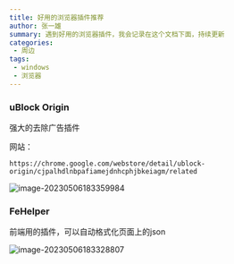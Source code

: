 ```yaml
---
title: 好用的浏览器插件推荐
author: 张一雄
summary: 遇到好用的浏览器插件，我会记录在这个文档下面，持续更新
categories:
 - 周边
tags:
 - windows
 - 浏览器
---
```


### uBlock Origin

强大的去除广告插件

网站：

```http
https://chrome.google.com/webstore/detail/ublock-origin/cjpalhdlnbpafiamejdnhcphjbkeiagm/related
```

![image-20230506183359984](https://img.myfox.fun/img/20230506183401.png)

### FeHelper

前端用的插件，可以自动格式化页面上的json

![image-20230506183328807](https://img.myfox.fun/img/20230506183330.png)
